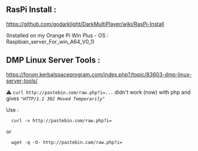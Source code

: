 
## RasPi Install :

https://github.com/godarklight/DarkMultiPlayer/wiki/RasPi-Install

(Installed on my Orange Pi Win Plus - OS : Raspbian_server_For_win_A64_V0_1)



## DMP Linux Server Tools :

https://forum.kerbalspaceprogram.com/index.php?/topic/83603-dmp-linux-server-tools/

 
 :warning: `curl http://pastebin.com/raw.php?i=...` didn't work (now) with php and gives *`"HTTP/1.1 302 Moved Temporarily"`*

Use :
```
  curl -v http://pastebin.com/raw.php?i=
```
  or
```
  wget -q -O- http://pastebin.com/raw.php?i=
```
